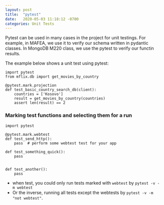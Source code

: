 ```yaml
---
layout: post
title:  "pytest"
date:   2020-05-03 11:18:12 -0700
categories: Unit Tests
---
```


Pytest can be used in many cases in the project for unit testings. For example, in MAFEA, we use it to verify our schema written in pydantic classes. In MongoDB M220 class, we use the pytest to verify our functin results.

The example below shows a unit test using pytest: 
```
import pytest
from mflix.db import get_movies_by_country

@pytest.mark.projection
def test_basic_country_search_db(client):
    countries = ['Kosovo']
    result = get_movies_by_country(countries)
    assert len(result) == 2
```

### Marking test functions and selecting them for a run
```
import pytest

@pytest.mark.webtest
def test_send_http():
    pass  # perform some webtest test for your app

def test_something_quick():
    pass


def test_another():
    pass
```
* when test, you could only run tests marked with `webtest` by `pytest -v -m webtest`
* Or the inverse, running all tests except the webtests by `pytest -v -m "not webtest"`. 

